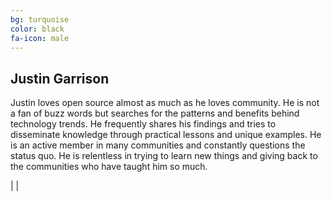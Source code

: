 ```yaml
---
bg: turquoise
color: black
fa-icon: male
---
```


## Justin Garrison

Justin loves open source almost as much as he loves community.
He is not a fan of buzz words but searches for the patterns and benefits behind technology trends.
He frequently shares his findings and tries to disseminate knowledge through practical lessons and unique examples.
He is an active member in many communities and constantly questions the status quo.
He is relentless in trying to learn new things and giving back to the communities who have taught him so much.

<a href="http://www.justingarrison.com/"><i class="fa fa-rss-square" aria-hidden="true"></i></a> | 
<a href="https://github.com/rothgar"><i class="fa fa-github-square" aria-hidden="true"></i></a> | 
<a href="https://twitter.com/rothgar"><i class="fa fa-twitter-square" aria-hidden="true"></i></a>
